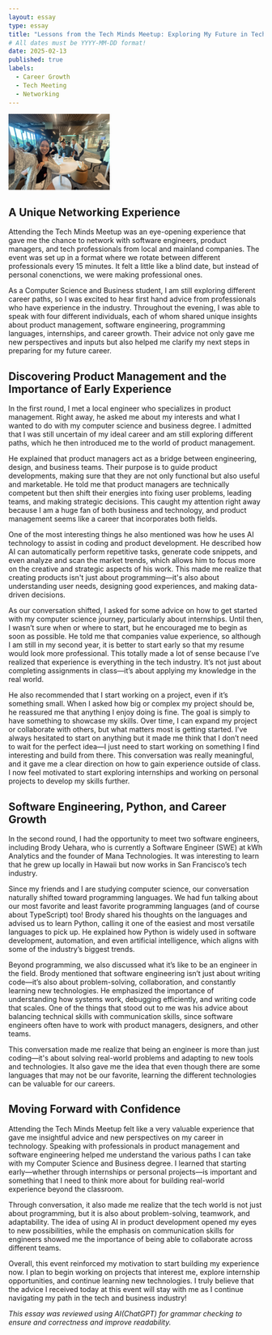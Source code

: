 ```yaml
---
layout: essay
type: essay
title: "Lessons from the Tech Minds Meetup: Exploring My Future in Tech"
# All dates must be YYYY-MM-DD format!
date: 2025-02-13
published: true
labels:
  - Career Growth
  - Tech Meeting
  - Networking
---
```


<img width="200px" class="rounded float-start pe-4" src="../img/techmindsmeet.jpg">

## A Unique Networking Experience

Attending the Tech Minds Meetup was an eye-opening experience that gave me the chance to network with software engineers, product managers, and tech professionals from local and mainland companies. The event was set up in a format where we rotate between different professionals every 15 minutes. It felt a little like a blind date, but instead of personal conenctions, we were making professional ones. 

As a Computer Science and Business student, I am still exploring different career paths, so I was excited to hear first hand advice from professionals who have experience in the industry. Throughout the evening, I was able to speak with four different individuals, each of whom shared unique insights about product management, software engineering, programming languages, internships, and career growth. Their advice not only gave me new perspectives and inputs but also helped me clarify my next steps in preparing for my future career.

## Discovering Product Management and the Importance of Early Experience

In the first round, I met a local engineer who specializes in product management. Right away, he asked me about my interests and what I wanted to do with my computer science and business degree. I admitted that I was still uncertain of my ideal career and am still exploring different paths, which he then introduced me to the world of product management. 

He explained that product managers act as a bridge between engineering, design, and business teams. Their purpose is to guide product developments, making sure that they are not only functional but also useful and marketable. He told me that product managers are technically competent but then shift their energies into fixing user problems, leading teams, and making strategic decisions. This caught my attention right away because I am a huge fan of both business and technology, and product management seems like a career that incorporates both fields. 

One of the most interesting things he also mentioned was how he uses AI technology to assist in coding and product development. He described how AI can automatically perform repetitive tasks, generate code snippets, and even analyze and scan the market trends, which allows him to focus more on the creative and strategic aspects of his work. This made me realize that creating products isn't just about programming—it's also about understanding user needs, designing good experiences, and making data-driven decisions.

As our conversation shifted, I asked for some advice on how to get started with my computer science journey, particularly about internships. Until then, I wasn’t sure when or where to start, but he encouraged me to begin as soon as possible. He told me that companies value experience, so although I am still in my second year, it is better to start early so that my resume would look more professional. This totally made a lot of sense because I’ve realized that experience is everything in the tech industry. It’s not just about completing assignments in class—it’s about applying my knowledge in the real world.

He also recommended that I start working on a project, even if it’s something small. When I asked how big or complex my project should be, he reassured me that anything I enjoy doing is fine. The goal is simply to have something to showcase my skills. Over time, I can expand my project or collaborate with others, but what matters most is getting started. I’ve always hesitated to start on anything but it made me think that I don’t need to wait for the perfect idea—I just need to start working on something I find interesting and build from there.
This conversation was really meaningful, and it gave me a clear direction on how to gain experience outside of class. I now feel motivated to start exploring internships and working on personal projects to develop my skills further.

## Software Engineering, Python, and Career Growth

In the second round, I had the opportunity to meet two software engineers, including Brody Uehara, who is currently a Software Engineer (SWE) at kWh Analytics and the founder of Mana Technologies. It was interesting to learn that he grew up locally in Hawaii but now works in San Francisco’s tech industry.

Since my friends and I are studying computer science, our conversation naturally shifted toward programming languages. We had fun talking about our most favorite and least favorite programming languages (and of course about TypeScript) too! Brody shared his thoughts on the languages and advised us to learn Python, calling it one of the easiest and most versatile languages to pick up. He explained how Python is widely used in software development, automation, and even artificial intelligence, which aligns with some of the industry’s biggest trends.

Beyond programming, we also discussed what it’s like to be an engineer in the field. Brody mentioned that software engineering isn’t just about writing code—it’s also about problem-solving, collaboration, and constantly learning new technologies. He emphasized the importance of understanding how systems work, debugging efficiently, and writing code that scales. One of the things that stood out to me was his advice about balancing technical skills with communication skills, since software engineers often have to work with product managers, designers, and other teams.

This conversation made me realize that being an engineer is more than just coding—it's about solving real-world problems and adapting to new tools and technologies. It also gave me the idea that even though there are some languages that may not be our favorite, learning the different technologies can be valuable for our careers. 

## Moving Forward with Confidence

Attending the Tech Minds Meetup felt like a very valuable experience that gave me insightful advice and new perspectives on my career in technology. Speaking with professionals in product management and software engineering helped me understand the various paths I can take with my Computer Science and Business degree. I learned that starting early—whether through internships or personal projects—is important and something that I need to think more about for building real-world experience beyond the classroom.

Through conversation, it also made me realize that the tech world is not just about programming, but it is also about problem-solving, teamwork, and adaptability. The idea of using AI in product development opened my eyes to new possibilities, while the emphasis on communication skills for engineers showed me the importance of being able to collaborate across different teams.

Overall, this event reinforced my motivation to start building my experience now. I plan to begin working on projects that interest me, explore internship opportunities, and continue learning new technologies. I truly believe that the advice I received today at this event will stay with me as I continue navigating my path in the tech and business industry!


*This essay was reviewed using AI(ChatGPT) for grammar checking to ensure and correctness and improve readability.*
